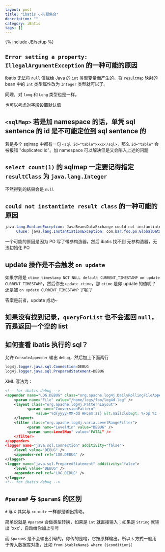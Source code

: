 ```yaml
---
layout: post
title: "ibatis 小问题集合"
description: ""
category: iBatis
tags: []
---
```

{% include JB/setup %}

## `Error setting a property: IllegalArgumentException` 的一种可能的原因

ibatis 无法将 `null` 值赋给 Java 的 `int` 类型变量而产生的。将 `resultMap` 映射的 bean 中的 `int` 类型属性改为 `Integer` 类型就可以了。

同理，对 `long` 和 `Long` 类型也是一样。

也可以考虑对字段设置默认值

## `<sqlMap>` 若是加 namespace 的话，单凭 sql sentence 的 id 是不可能定位到 sql sentence 的

若是多个 sqlmap 中都有一句 `<sql id="table">xxx</sql>`，那么 `id="table"` 会被报错 "duplicated id"。加 namespace 可以解决但是又会陷入上述的问题

## `select count(1)` 的 sqlmap 一定要记得指定 `resultClass` 为 `java.lang.Integer`

不然得到的结果会是 `null`

## `could not instantiate result class` 的一种可能的原因

```java
java.lang.RuntimeException: JavaBeansDataExchange could not instantiate result class.
     Cause: java.lang.InstantiationException: com.bar.foo.po.GlobalData
```

一个可能的原因是因为 PO 写了带参构造器，然后 ibatis 找不到 无参构造器，无法初始化 PO

## update 操作是不会触发 `on update`

如果字段是 `ctime timestamp NOT NULL default CURRENT_TIMESTAMP on update CURRENT_TIMESTAMP`，然后你去 `update ctime`，那 `ctime` 是你 update 的值呢？还是被 `on update CURRENT_TIMESTAMP` 了呢？

答案是前者，update 成功~

## 如果没有找到记录，`queryForList` 也不会返回 `null`，而是返回一个空的 list

## 如何查看 ibatis 执行的 sql？

允许 `ConsoleAppender` 输出 `debug`，然后加上下面两行

```java
log4j.logger.java.sql.Connection=DEBUG
log4j.logger.java.sql.PreparedStatement=DEBUG
```

XML 写法为：

```xml
<!-- for ibatis debug -->
<appender name="LOG.DEBUG" class="org.apache.log4j.DailyRollingFileAppender">
    <param name="File" value="/home/logs/foo/log4d.log" />
    <layout class="org.apache.log4j.PatternLayout">
          <param name="ConversionPattern"
              value="%d{yyyy-MM-dd HH:mm:ss} &lt;mailclub&gt; %-5p %C - %m%n" />
    </layout>
    <filter class="org.apache.log4j.varia.LevelRangeFilter">
          <param name="LevelMin" value="DEBUG" />
          <param name=LevelMax" value="FATAL" />
    </filter>
</appender>
<logger name="java.sql.Connection" additivity="false">
    <level value="DEBUG" />
    <appender-ref ref="LOG.DEBUG" />
</logger>
<logger name="java.sql.PreparedStatement" additivity="false">
    <level value="DEBUG" />
    <appender-ref ref="LOG.DEBUG" />
</logger>
<!-- for ibatis debug -->
```

## `#param#` 与 `$param$` 的区别

`#` 与 `&` 其实与 `<c:out>` 一样都是输出策略。

简单说就是 `#param#` 会做类型转换，如果是 `int` 就直接输入；如果是 `String` 就输出 'xxx'，自动给你加上引号

而 `$param$` 是不会输出引号的，你传的是啥，它按原样输出。所以 `$` 方式一般用于传入数据库对象，比如 `from $tableName$ where ($condition$)`